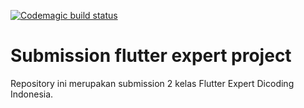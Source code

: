 [![Codemagic build status](https://api.codemagic.io/apps/66e30fa571c3097ff5293a3b/66e30fa571c3097ff5293a3a/status_badge.svg)](https://codemagic.io/app/66e30fa571c3097ff5293a3b/66e30fa571c3097ff5293a3a/latest_build)

# Submission flutter expert project

Repository ini merupakan submission 2 kelas Flutter Expert Dicoding Indonesia.
